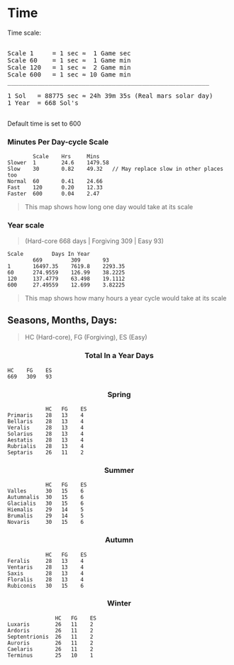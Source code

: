 # Time
Time scale:

<pre>

Scale 1     = 1 sec ≈  1 Game sec
Scale 60    = 1 sec ≈  1 Game min
Scale 120   = 1 sec ≈  2 Game min
Scale 600   = 1 sec ≈ 10 Game min
______________________________________________________

1 Sol   = 88775 sec ≈ 24h 39m 35s (Real mars solar day)
1 Year  = 668 Sol's

</pre>
Default time is set to 600

### Minutes Per Day-cycle Scale

            Scale    Hrs     Mins
    Slower  1        24.6    1479.58
    Slow    30       0.82    49.32   // May replace slow in other places too
    Normal  60       0.41    24.66
    Fast    120      0.20    12.33
    Faster  600      0.04    2.47
> This map shows how long one day would take at its scale

### Year scale
>(Hard-core 668 days | Forgiving 309 | Easy 93)

    Scale	      Days In Year				
    	    669         309       93
    1       16497.35    7619.8    2293.35
    60      274.9559    126.99    38.2225
    120     137.4779    63.498    19.1112
    600     27.49559    12.699    3.82225
> This map shows how many hours a year cycle would take at its scale

## Seasons, Months, Days:

>HC (Hard-core),    FG (Forgiving),     ES (Easy)
<center><h3>Total In a Year Days</h3></center>

    HC    FG    ES
    669   309   93

<center><h3>Spring</h3></center>

                HC   FG    ES
    Primaris    28   13    4
    Bellaris    28   13    4
    Veralis     28   13    4
    Solarius    28   13    4
    Aestatis    28   13    4
    Rubrialis   28   13    4
    Septaris    26   11    2

<center><h3>Summer</h3></center>

                HC   FG    ES
    Valles      30   15    6
    Autumnalis  30   15    6
    Glacialis   30   15    6
    Hiemalis    29   14    5
    Brumalis    29   14    5
    Novaris     30   15    6

<center><h3>Autumn</h3></center>

                HC   FG    ES
    Feralis     28   13    4
    Ventaris    28   13    4
    Saxis       28   13    4
    Floralis    28   13    4
    Rubiconis   30   15    6

<center><h3>Winter</h3></center>

                   HC   FG    ES
    Luxaris        26   11    2
    Ardoris        26   11    2
    Septentrionis  26   11    2
    Auroris        26   11    2
    Caelaris       26   11    2
    Terminus       25   10    1



